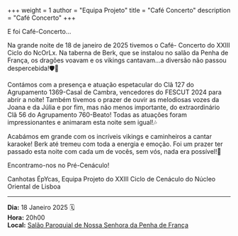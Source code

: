 +++
weight = 1
author = "Equipa Projeto"
title = "Café Concerto"
description = "Café Concerto"
+++

E foi Café-Concerto…

Na grande noite de 18 de janeiro de 2025 tivemos o Café- Concerto do XXIII Ciclo do NcOrLx. Na taberna de Berk, que se instalou no salão da Penha de França, os dragões voavam e os vikings cantavam...a diversão não passou despercebida!🛡️🏹

Contámos com a presença e atuação espetacular do Clã 127 do Agrupamento 1369-Casal de Cambra, vencedores do FESCUT 2024 para abrir a noite! Também tivemos o prazer de ouvir as melodiosas vozes da Joana e da Júlia e por fim, mas não menos importante, do extraordinário Clã 56 do Agrupamento 760-Beato! Todas as atuações foram impressionantes e animaram esta noite sem igual!🎶

Acabámos em grande com os incríveis vikings e caminheiros a cantar karaoke! Berk até tremeu com toda a energia e emoção. Foi um prazer ter passado esta noite com cada um de vocês, sem vós, nada era possível!🎤


Encontramo-nos no Pré-Cenáculo!

Canhotas ÉpYcas,
Equipa Projeto do XXIII Ciclo de Cenáculo do Núcleo Oriental de Lisboa

--- 

**Dia:** 18 Janeiro 2025 🗓️ \
**Hora:** 20h00 \
**Local:** [Salão Paroquial de Nossa Senhora da Penha de França](https://maps.app.goo.gl/5UpepuxJ5T41kN6B9)
